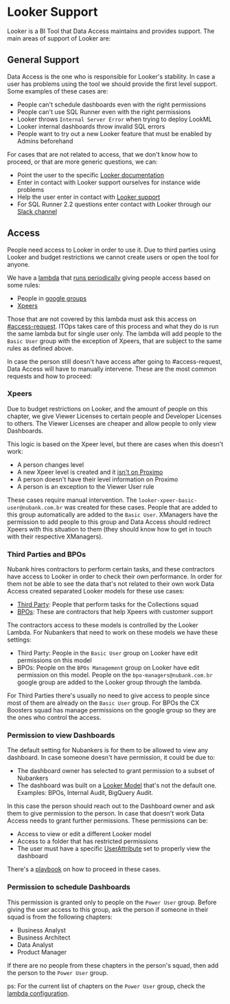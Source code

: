 # Looker Support

Looker is a BI Tool that Data Access maintains and provides support. The main areas of support of Looker are:

## General Support

Data Access is the one who is responsible for Looker's stability. In case a user has problems using the tool we should provide the first level support. Some examples of these cases are:

- People can't schedule dashboards even with the right permissions
- People can't use SQL Runner even with the right permissions
- Looker throws `Internal Server Error` when trying to deploy LookML
- Looker internal dashboards throw invalid SQL errors
- People want to try out a new Looker feature that must be enabled by Admins beforehand

For cases that are not related to access, that we don't know how to proceed, or that are more generic questions, we can:

- Point the user to the specific [Looker documentation](https://docs.looker.com/)
- Enter in contact with Looker support ourselves for instance wide problems
- Help the user enter in contact with [Looker support](https://help.looker.com/hc/en-us/articles/360025685933-Looker-Support-Details)
- For SQL Runner 2.2 questions enter contact with Looker through our [Slack channel](https://sqlrunner.slack.com)

## Access

People need access to Looker in order to use it. Due to third parties using Looker and budget restrictions we cannot create users or open the tool for anyone.

We have a [lambda](https://github.com/nubank/lambda-automation/tree/master/python/lambdas/looker-user) that [runs periodically](https://github.com/nubank/definition/blob/master/resources/br/tasks/batch-looker-user-lambda.edn) giving people access based on some rules:

- People in [google groups](https://github.com/nubank/lambda-automation/blob/master/python/lambdas/looker-user/config.yml#L9)
- [Xpeers](https://github.com/nubank/lambda-automation/blob/56b3ae009080d1435f2bd1bca51d4fdc2023143e/python/lambdas/looker-user/looker.py#L76)

Those that are not covered by this lambda must ask this access on [#access-request](https://nu-itops.atlassian.net/servicedesk/customer/portal/5). ITOps takes care of this process and what they do is run the same lambda but for single user only. The lambda will add people to the `Basic User` group with the exception of Xpeers, that are subject to the same rules as defined above.

In case the person still doesn't have access after going to #access-request, Data Access will have to manually intervene. These are the most common requests and how to proceed:

### Xpeers

Due to budget restrictions on Looker, and the amount of people on this chapter, we give Viewer Licenses to certain people and Developer Licenses to others. The Viewer Licenses are cheaper and allow people to only view Dashboards.

This logic is based on the Xpeer level, but there are cases when this doesn't work:
- A person changes level
- A new Xpeer level is created and it [isn't on Proximo](https://github.com/nubank/proximo/blob/2d16ed90a8c03e73ba48aa5d31e8aedd7f3c6915/src/proximo/models/actor.clj#L104)
- A person doesn't have their level information on Proximo
- A person is an exception to the Viewer User rule

These cases require manual intervention. The `looker-xpeer-basic-user@nubank.com.br` was created for these cases. People that are added to this group automatically are added to the `Basic User`.
XManagers have the permission to add people to this group and Data Access should redirect Xpeers with this situation to them (they should know how to get in touch with their respective XManagers).

### Third Parties and BPOs

Nubank hires contractors to perform certain tasks, and these contractors have access to Looker in order to check their own performance. 
In order for them not be able to see the data that's not related to their own work Data Access created separated Looker models for these use cases:

- [Third Party](https://nubank.looker.com/projects/third_party/files/README.md): People that perform tasks for the Collections squad
- [BPOs](https://nubank.looker.com/projects/bpo/files/bpo.model.lkml): These are contractors that help Xpeers with customer support

The contractors access to these models is controlled by the Looker Lambda. For Nubankers that need to work on these models we have these settings:

- Third Party: People in the `Basic User` group on Looker have edit permissions on this model
- BPOs: People on the `BPOs Management` group on Looker have edit permission on this model. People on the `bpo-managers@nubank.com.br` google group are added to the Looker group through the lambda.

For Third Parties there's usually no need to give access to people since most of them are already on the `Basic User` group. For BPOs the CX Boosters squad has manage permissions on the google group so they are the ones who control the access.

### Permission to view Dashboards

The default setting for Nubankers is for them to be allowed to view any dashboard. In case someone doesn't have permission, it could be due to:

- The dashboard owner has selected to grant permission to a subset of Nubankers
- The dashboard was built on a [Looker Model](https://docs.looker.com/data-modeling/getting-started/how-project-works#parts_of_a_project) that's not the default one. Examples: BPOs, Internal Audit, BigQuery Audit.

In this case the person should reach out to the Dashboard owner and ask them to give permission to the person. In case that doesn't work Data Access needs to grant further permissions. These permissions can be:

- Access to view or edit a different Looker model
- Access to a folder that has restricted permissions
- The user must have a specific [UserAttribute](https://docs.looker.com/admin-options/settings/user-attributes) set to properly view the dashboard

There's a [playbook](https://github.com/nubank/playbooks/blob/master/squads/data-access/looker/common_tasks.md#user-doesnt-have-access-to-a-specific-explore-or-dashboard) on how to proceed in these cases.

### Permission to schedule Dashboards

This permission is granted only to people on the `Power User` group. Before giving the user access to this group, ask the person if someone in their squad is from the following chapters:

- Business Analyst
- Business Architect
- Data Analyst
- Product Manager

If there are no people from these chapters in the person's squad, then add the person to the `Power User` group.

ps: For the current list of chapters on the `Power User` group, check the [lambda configuration](https://github.com/nubank/lambda-automation/blob/master/python/lambdas/looker-user/config.yml).
